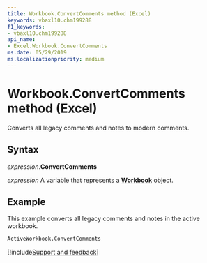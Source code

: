 ```yaml
---
title: Workbook.ConvertComments method (Excel)
keywords: vbaxl10.chm199288
f1_keywords:
- vbaxl10.chm199288
api_name:
- Excel.Workbook.ConvertComments
ms.date: 05/29/2019
ms.localizationpriority: medium
---
```



# Workbook.ConvertComments method (Excel)

Converts all legacy comments and notes to modern comments.


## Syntax

_expression_.**ConvertComments**

_expression_ A variable that represents a **[Workbook](Excel.Workbook.md)** object.


## Example

This example converts all legacy comments and notes in the active workbook.

```vb
ActiveWorkbook.ConvertComments
```



[!include[Support and feedback](~/includes/feedback-boilerplate.md)]
